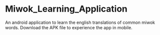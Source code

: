 # Miwok_Learning_Application
An android application to learn the english translations of common miwok words.
Download the APK file to experience the app in mobile.
